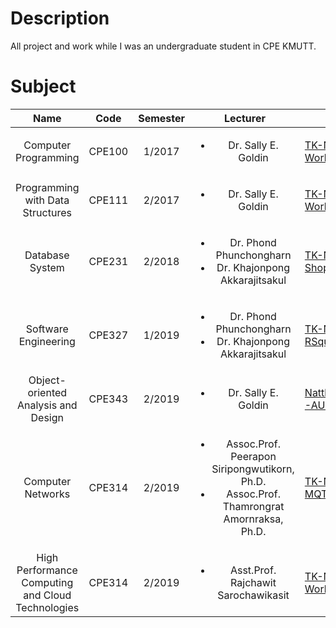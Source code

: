 # Description

All project and work while I was an undergraduate student in CPE KMUTT.

# Subject

|                       Name                        |  Code  | Semester |                                                     Lecturer                                                      | Repository URL                                                                                                                |
| :-----------------------------------------------: | :----: | :------: | :---------------------------------------------------------------------------------------------------------------: | ----------------------------------------------------------------------------------------------------------------------------- |
|               Computer Programming                | CPE100 |  1/2017  |                                      <ul><li> Dr. Sally E. Goldin </li></ui>                                      | [TK-Nathaphop/KMUTT-CPE100-Work](https://github.com/TK-Nathaphop/KMUTT-CPE100-Work)                                           |
|         Programming with Data Structures          | CPE111 |  2/2017  |                                      <ul><li> Dr. Sally E. Goldin </li></ui>                                      | [TK-Nathaphop/KMUTT-CPE111-Work](https://github.com/TK-Nathaphop/KMUTT-CPE111-Work)                                           |
|                  Database System                  | CPE231 |  2/2018  |                 <ul><li> Dr. Phond Phunchongharn</li><li>Dr. Khajonpong Akkarajitsakul</li></ul>                  | [TK-Nathaphop/KMUTT-CPE231-Shoplada](https://github.com/TK-Nathaphop/KMUTT-CPE231-Shoplada)                                   |
|               Software Engineering                | CPE327 |  1/2019  |                 <ul><li> Dr. Phond Phunchongharn</li><li>Dr. Khajonpong Akkarajitsakul</li></ul>                  | [TK-Nathaphop/KMUTT-CPE327-RSquare](https://github.com/TK-Nathaphop/KMUTT-CPE327-RSquare)                                     |
|        Object-oriented Analysis and Design        | CPE343 |  2/2019  |                                      <ul><li> Dr. Sally E. Goldin </li></ui>                                      | [NatthawatTungruethaipak/ONLINE-AUCTION-SYSTEM--eBuy](https://github.com/NatthawatTungruethaipak/ONLINE-AUCTION-SYSTEM--eBuy) |
|                 Computer Networks                 | CPE314 |  2/2019  | <ul><li> Assoc.Prof. Peerapon Siripongwutikorn, Ph.D.</li><li>Assoc.Prof. Thamrongrat Amornraksa, Ph.D.</li></ul> | [TK-Nathaphop/KMUTT-CPE314-MQTT-Network-Project](https://github.com/TK-Nathaphop/KMUTT-CPE314-MQTT-Network-Project)           |
| High Performance Computing and Cloud Technologies | CPE314 |  2/2019  |                              <ul><li> Asst.Prof. Rajchawit Sarochawikasit</li></ul>                               | [TK-Nathaphop/KMUTT-CPE351-Work](https://github.com/TK-Nathaphop/KMUTT-CPE351-Work)                                           |
